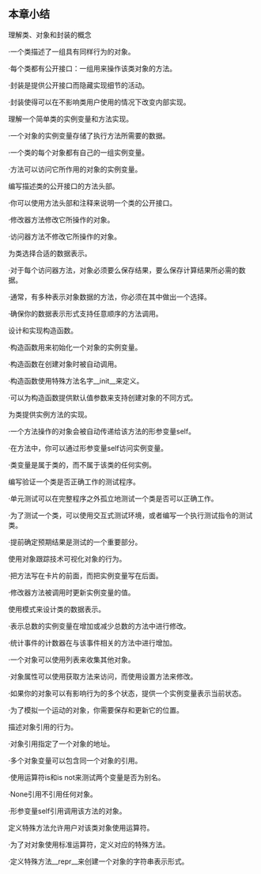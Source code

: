    

## 本章小结

理解类、对象和封装的概念

·一个类描述了一组具有同样行为的对象。

·每个类都有公开接口：一组用来操作该类对象的方法。

·封装是提供公开接口而隐藏实现细节的活动。

·封装使得可以在不影响类用户使用的情况下改变内部实现。

理解一个简单类的实例变量和方法实现。

·一个对象的实例变量存储了执行方法所需要的数据。

·一个类的每个对象都有自己的一组实例变量。

·方法可以访问它所作用的对象的实例变量。

编写描述类的公开接口的方法头部。

·你可以使用方法头部和注释来说明一个类的公开接口。

·修改器方法修改它所操作的对象。

·访问器方法不修改它所操作的对象。

为类选择合适的数据表示。

·对于每个访问器方法，对象必须要么保存结果，要么保存计算结果所必需的数据。

·通常，有多种表示对象数据的方法，你必须在其中做出一个选择。

·确保你的数据表示形式支持任意顺序的方法调用。

设计和实现构造函数。

·构造函数用来初始化一个对象的实例变量。

·构造函数在创建对象时被自动调用。

·构造函数使用特殊方法名字__init__来定义。

·可以为构造函数提供默认值参数来支持创建对象的不同方式。

为类提供实例方法的实现。

·一个方法操作的对象会被自动传递给该方法的形参变量self。

·在方法中，你可以通过形参变量self访问实例变量。

·类变量是属于类的，而不属于该类的任何实例。

编写验证一个类是否正确工作的测试程序。

·单元测试可以在完整程序之外孤立地测试一个类是否可以正确工作。

·为了测试一个类，可以使用交互式测试环境，或者编写一个执行测试指令的测试类。

·提前确定预期结果是测试的一个重要部分。

使用对象跟踪技术可视化对象的行为。

·把方法写在卡片的前面，而把实例变量写在后面。

·修改器方法被调用时更新实例变量的值。

使用模式来设计类的数据表示。

·表示总数的实例变量在增加或减少总数的方法中进行修改。

·统计事件的计数器在与该事件相关的方法中进行增加。

·一个对象可以使用列表来收集其他对象。

·对象属性可以使用获取方法来访问，而使用设置方法来修改。

·如果你的对象可以有影响行为的多个状态，提供一个实例变量表示当前状态。

·为了模拟一个运动的对象，你需要保存和更新它的位置。

描述对象引用的行为。

·对象引用指定了一个对象的地址。

·多个对象变量可以包含同一个对象的引用。

·使用运算符is和is not来测试两个变量是否为别名。

·None引用不引用任何对象。

·形参变量self引用调用该方法的对象。

定义特殊方法允许用户对该类对象使用运算符。

·为了对对象使用标准运算符，定义对应的特殊方法。

·定义特殊方法__repr__来创建一个对象的字符串表示形式。